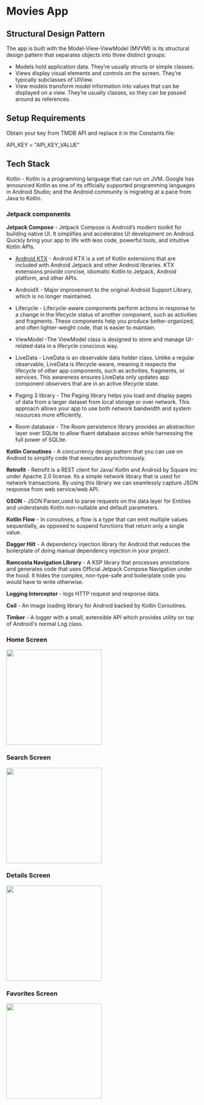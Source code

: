 # Movies App

## Structural Design Pattern

The app is built with the Model-View-ViewModel (MVVM) is its structural design pattern that separates objects into three distinct groups:
- Models hold application data. They’re usually structs or simple classes.
- Views display visual elements and controls on the screen. They’re typically subclasses of UIView.
- View models transform model information into values that can be displayed on a view. They’re usually classes, so they can be passed around as references.

## Setup Requirements

Obtain your key from TMDB API and replace it in the Constants file:

API_KEY = "API_KEY_VALUE"

## Tech Stack

Kotlin - Kotlin is a programming language that can run on JVM. Google has announced Kotlin as one of its officially supported programming languages in Android Studio; and the Android community is migrating at a pace from Java to Kotlin.

### Jetpack components

**Jetpack Compose** - Jetpack Compose is Android’s modern toolkit for building native UI. It simplifies and accelerates UI development on Android. Quickly bring your app to life with less code, powerful tools, and intuitive Kotlin APIs.

- <u>Android KTX</u> - Android KTX is a set of Kotlin extensions that are included with Android Jetpack and other Android libraries. KTX extensions provide concise, idiomatic Kotlin to Jetpack, Android platform, and other APIs.

- AndroidX - Major improvement to the original Android Support Library, which is no longer maintained.

- Lifecycle - Lifecycle-aware components perform actions in response to a change in the lifecycle status of another component, such as activities and fragments. These components help you produce better-organized, and often lighter-weight code, that is easier to maintain.

- ViewModel -The ViewModel class is designed to store and manage UI-related data in a lifecycle conscious way.

- LiveData - LiveData is an observable data holder class. Unlike a regular observable, LiveData is lifecycle-aware, meaning it respects the lifecycle of other app components, such as activities, fragments, or services. This awareness ensures LiveData only updates app component observers that are in an active lifecycle state.

- Paging 3 library - The Paging library helps you load and display pages of data from a larger dataset from local storage or over network. This approach allows your app to use both network bandwidth and system resources more efficiently.

- Room database - The Room persistence library provides an abstraction layer over SQLite to allow fluent database access while harnessing the full power of SQLite. 

**Kotlin Coroutines** - A concurrency design pattern that you can use on Android to simplify code that executes asynchronously.

**Retrofit** - Retrofit is a REST client for Java/ Kotlin and Android by Square inc under Apache 2.0 license. Its a simple network library that is used for network transactions. By using this library we can seamlessly capture JSON response from web service/web API.

**GSON** - JSON Parser,used to parse requests on the data layer for Entities and understands Kotlin non-nullable and default parameters.

**Kotlin Flow** - In coroutines, a flow is a type that can emit multiple values sequentially, as opposed to suspend functions that return only a single value.

**Dagger Hilt** - A dependency injection library for Android that reduces the boilerplate of doing manual dependency injection in your project.

**Ramcosta Navigation Library** - A KSP library that processes annotations and generates code that uses Official Jetpack Compose Navigation under the hood. It hides the complex, non-type-safe and boilerplate code you would have to write otherwise.

**Logging Interceptor** - logs HTTP request and response data.

**Coil** - An image loading library for Android backed by Kotlin Coroutines.

**Timber** - A logger with a small, extensible API which provides utility on top of Android's normal Log class.

### Home Screen

<img src="https://github.com/EliYakubov7/Movies-App/blob/main/screenshots/home_screen.jpg" width="250">

### Search Screen

<img src="https://github.com/EliYakubov7/Movies-App/blob/main/screenshots/search_screen.jpg" width="250">

### Details Screen 

<img src="https://github.com/EliYakubov7/Movies-App/blob/main/screenshots/details_screen.jpg" width="250">

### Favorites Screen 

<img src="https://github.com/EliYakubov7/Movies-App/blob/main/screenshots/favorites_screen.jpg" width="250">

